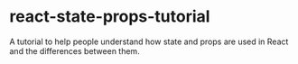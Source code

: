 # react-state-props-tutorial
A tutorial to help people understand how state and props are used in React and the differences between them.
